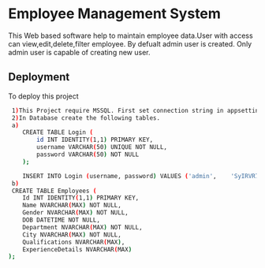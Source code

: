 # Employee Management System

This Web based software help to maintain employee data.User with access can view,edit,delete,filter employee. By defualt admin user is created. Only admin user is capable of creating new user.

## Deployment

To deploy this project 


```bash
 1)This Project require MSSQL. First set connection string in appsettings
 2)In Database create the following tables.
 a)
    CREATE TABLE Login (
        id INT IDENTITY(1,1) PRIMARY KEY,
        username VARCHAR(50) UNIQUE NOT NULL,
        password VARCHAR(50) NOT NULL
    );

    INSERT INTO Login (username, password) VALUES ('admin',    'SyIRVR76WmZx7lFermoHLQ==');
 b)
 CREATE TABLE Employees (
    Id INT IDENTITY(1,1) PRIMARY KEY,
    Name NVARCHAR(MAX) NOT NULL,
    Gender NVARCHAR(MAX) NOT NULL,
    DOB DATETIME NOT NULL,
    Department NVARCHAR(MAX) NOT NULL,
    City NVARCHAR(MAX) NOT NULL,
    Qualifications NVARCHAR(MAX),
    ExperienceDetails NVARCHAR(MAX)
);
    

